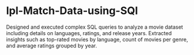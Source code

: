 # Ipl-Match-Data-using-SQl
Designed and executed complex SQL queries to analyze a movie dataset including details on languages, ratings, and release years.  Extracted insights such as top-rated movies by language, count of movies per genre, and average ratings grouped by year.
